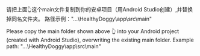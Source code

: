 请把上面👆这个main文件复制到你的安卓项目（用Android Studio创建）,并替换掉同名文件夹。
路径示例："...\HealthyDoggy\app\src\main"

Please copy the main folder shown above 👆 into your Android project (created with Android Studio), overwriting the existing main folder.
Example path: "...\HealthyDoggy\app\src\main"
